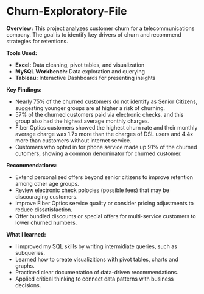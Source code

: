 # Churn-Exploratory-File

**Overview:**
This project analyzes customer churn for a telecommunications company. The goal is to identify key drivers of churn and recommend strategies for retentions.

**Tools Used:**
- **Excel:** Data cleaning, pivot tables, and visualization
- **MySQL Workbench:** Data exploration and querying
- **Tableau:** Interactive Dashboards for presenting insights

**Key Findings:**
* Nearly 75% of the churned customers do not identify as Senior Citizens, suggesting younger groups are at higher a risk of churning.
* 57% of the churned customers paid via electronic checks, and this group also had the highest average monthly charges.
* Fiber Optics customers showed the highest churn rate and their monthly average charge was 1.7x more than the charges of DSL users and 4.4x more than customers without internet service.
* Customers who opted in for phone service made up 91% of the churned cutomers, showing a common denominator for churned customer.

**Recommendations:**
* Extend personalized offers beyond senior citizens to improve retention among other age groups.
* Review electronic check polocies (possible fees) that may be discouraging customers.
* Improve Fiber Optics service quality or consider pricing adjustments to reduce dissatisfaction.
* Offer bundled discounts or special offers for multi-service customers to lower churned numbers.

**What I learned:**
* I improved my SQL skills by writing intermidiate queries, such as subqueries.
* Learned how to create visualizitions with pivot tables, charts and graphs.
* Practiced clear documentation of data-driven recommendations.
* Applied critical thinking to connect data patterns with business decisions.

